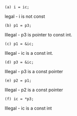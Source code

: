 `(a) i = ic; `

legal - i is not const

`(b) p1 = p3; `

Illegal - p3 is pointer to const int.

`(c) p1 = &ic; `

Illegal - ic is a const int.

`(d) p3 = &ic; `

Illegal - p3 is a const pointer

`(e) p2 = p1; `

Illegal - p2 is a const pointer

`(f) ic = *p3;`

Illegal - ic is a const int